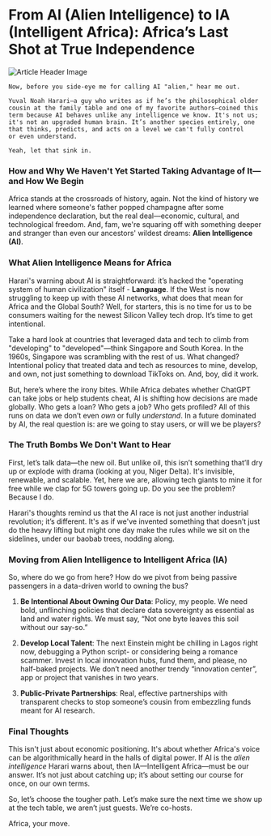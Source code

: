 # From AI (Alien Intelligence) to IA (Intelligent Africa): Africa’s Last Shot at True Independence

![Article Header Image](https://i.postimg.cc/rs2SfrTV/Simeon_Create_an_impactful_digital_illustration_for_a_blo_2f13856c-27f6-4b58-8598-a8b1c4459273.jpg)

```
Now, before you side-eye me for calling AI "alien," hear me out. 
 
Yuval Noah Harari—a guy who writes as if he’s the philosophical older 
cousin at the family table and one of my favorite authors—coined this 
term because AI behaves unlike any intelligence we know. It's not us; 
it's not an upgraded human brain. It’s another species entirely, one  
that thinks, predicts, and acts on a level we can't fully control
or even understand. 

Yeah, let that sink in.
```

### How and Why We Haven't Yet Started Taking Advantage of It—and How We Begin

Africa stands at the crossroads of history, again. Not the kind of history we learned where someone's father popped champagne after some independence declaration, but the real deal—economic, cultural, and technological freedom. And, fam, we're squaring off with something deeper and stranger than even our ancestors' wildest dreams: **Alien Intelligence (AI)**.


### What Alien Intelligence Means for Africa

Harari's warning about AI is straightforward: it’s hacked the "operating system of human civilization" itself - **Language**. If the West is now struggling to keep up with these AI networks, what does that mean for Africa and the Global South? Well, for starters, this is no time for us to be consumers waiting for the newest Silicon Valley tech drop. It’s time to get intentional. 

Take a hard look at countries that leveraged data and tech to climb from "developing" to "developed"—think Singapore and South Korea. In the 1960s, Singapore was scrambling with the rest of us. What changed? Intentional policy that treated data and tech as resources to mine, develop, and own, not just something to download TikToks on. And, boy, did it work.

But, here’s where the irony bites. While Africa debates whether ChatGPT can take jobs or help students cheat, AI is shifting how decisions are made globally. Who gets a loan? Who gets a job? Who gets profiled? All of this runs on data we don’t even *own* or fully *understand*. In a future dominated by AI, the real question is: are we going to stay users, or will we be players?

### The Truth Bombs We Don't Want to Hear

First, let’s talk data—the new oil. But unlike oil, this isn’t something that’ll dry up or explode with drama (looking at you, Niger Delta). It's invisible, renewable, and scalable. Yet, here we are, allowing tech giants to mine it for free while we clap for 5G towers going up. Do you see the problem? Because I do.

Harari's thoughts remind us that the AI race is not just another industrial revolution; it’s different. It's as if we've invented something that doesn’t just do the heavy lifting but might one day make the rules while we sit on the sidelines, under our baobab trees, nodding along.

### Moving from Alien Intelligence to Intelligent Africa (IA)

So, where do we go from here? How do we pivot from being passive passengers in a data-driven world to owning the bus?

1. **Be Intentional About Owning Our Data**: Policy, my people. We need bold, unflinching policies that declare data sovereignty as essential as land and water rights. We must say, “Not one byte leaves this soil without our say-so.”

2. **Develop Local Talent**: The next Einstein might be chilling in Lagos right now, debugging a Python script- or considering being a romance scammer. Invest in local innovation hubs, fund them, and please, no half-baked projects. We don’t need another trendy “innovation center”, app or project that vanishes in two years.

3. **Public-Private Partnerships**: Real, effective partnerships with transparent checks to stop someone’s cousin from embezzling funds meant for AI research.

### Final Thoughts

This isn't just about economic positioning. It's about whether Africa's voice can be algorithmically heard in the halls of digital power. If AI is the *alien intelligence* Harari warns about, then IA—Intelligent Africa—must be our answer. It’s not just about catching up; it’s about setting our course for once, on our own terms.

So, let’s choose the tougher path. Let’s make sure the next time we show up at the tech table, we aren’t just guests. We’re co-hosts.

Africa, your move.
